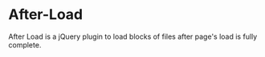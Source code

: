 After-Load
==========

After Load is a jQuery plugin to load blocks of files after page's load is fully complete.
